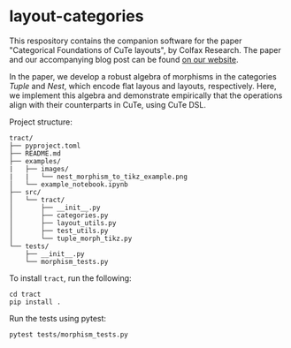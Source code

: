 # layout-categories

This respository contains the companion software for the paper "Categorical Foundations of CuTe layouts", by Colfax Research. The paper and our accompanying blog post can be found [on our website](https://research.colfax-intl.com/categorical-foundations-for-cute-layouts/). 

In the paper, we develop a robust algebra of morphisms in the categories $Tuple$ and $Nest$, which encode flat layous and layouts, respectively. Here, we implement this algebra and demonstrate empirically that the operations align with their counterparts in CuTe, using CuTe DSL. 

Project structure:
```
tract/
├── pyproject.toml
├── README.md
├── examples/
|   ├── images/
|   |   └── nest_morphism_to_tikz_example.png
│   └── example_notebook.ipynb
├── src/
│   └── tract/
│       ├── __init__.py
│       ├── categories.py
│       ├── layout_utils.py
│       ├── test_utils.py
│       └── tuple_morph_tikz.py
└── tests/
    ├── __init__.py
    └── morphism_tests.py
```

To install `tract`, run the following:
```
cd tract
pip install .
```

Run the tests using pytest:
```
pytest tests/morphism_tests.py
```

